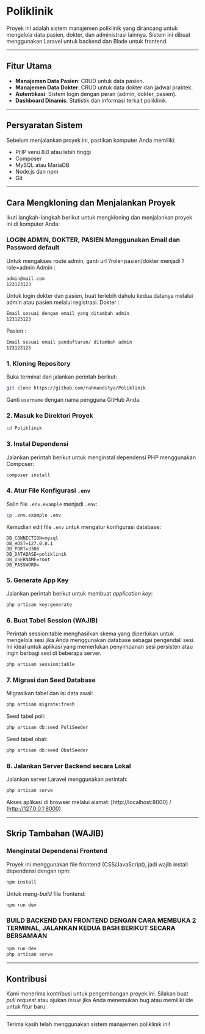 # Poliklinik 

Proyek ini adalah sistem manajemen poliklinik yang dirancang untuk mengelola data pasien, dokter, dan administrasi lainnya. Sistem ini dibuat menggunakan Laravel untuk backend dan Blade untuk frontend.

---

## Fitur Utama
- **Manajemen Data Pasien**: CRUD untuk data pasien.
- **Manajemen Data Dokter**: CRUD untuk data dokter dan jadwal praktek.
- **Autentikasi**: Sistem login dengan peran (admin, dokter, pasien).
- **Dashboard Dinamis**: Statistik dan informasi terkait poliklinik.

---

## Persyaratan Sistem
Sebelum menjalankan proyek ini, pastikan komputer Anda memiliki:
- PHP versi 8.0 atau lebih tinggi
- Composer
- MySQL atau MariaDB
- Node.js dan npm
- Git

---

## Cara Mengkloning dan Menjalankan Proyek

Ikuti langkah-langkah berikut untuk mengkloning dan menjalankan proyek ini di komputer Anda:

### LOGIN ADMIN, DOKTER, PASIEN Menggunakan Email dan Password default
Untuk mengakses route admin, ganti url ?role=pasien/dokter menjadi ?role=admin
Admin :
```bash
admin@mail.com
123123123
```
Untuk login dokter dan pasien, buat terlebih dahulu kedua datanya melalui admin atau pasien melalui registrasi.
Dokter :
```bash
Email sesuai dengan email yang ditambah admin
123123123
```
Pasien :
```bash
Email sesuai email pendaftaran/ ditambah admin
123123123
```

### 1. Kloning Repository
Buka terminal dan jalankan perintah berikut:
```bash
git clone https://github.com/rahmanditya/Poliklinik
```

Ganti `username` dengan nama pengguna GitHub Anda.

### 2. Masuk ke Direktori Proyek
```bash
cd Poliklinik
```

### 3. Instal Dependensi
Jalankan perintah berikut untuk menginstal dependensi PHP menggunakan Composer:
```bash
composer install
```

### 4. Atur File Konfigurasi `.env`
Salin file `.env.example` menjadi `.env`:
```bash
cp .env.example .env
```

Kemudian edit file `.env` untuk mengatur konfigurasi database:
```env
DB_CONNECTION=mysql
DB_HOST=127.0.0.1
DB_PORT=3306
DB_DATABASE=poliklinik
DB_USERNAME=root
DB_PASSWORD=
```

### 5. Generate App Key
Jalankan perintah berikut untuk membuat *application key*:
```bash
php artisan key:generate
```

### 6. Buat Tabel Session (WAJIB)
Perintah session:table menghasilkan skema yang diperlukan untuk mengelola sesi 
jika Anda menggunakan database sebagai pengendali sesi. 
Ini ideal untuk aplikasi yang memerlukan penyimpanan sesi persisten atau ingin berbagi sesi di beberapa server.
```bash
php artisan session:table
```

### 7. Migrasi dan Seed Database
Migrasikan tabel dan isi data awal:
```bash
php artisan migrate:fresh
```
Seed tabel poli:
```bash
php artisan db:seed PoliSeeder
```

Seed tabel obat:
```bash
php artisan db:seed ObatSeeder
```

### 8. Jalankan Server Backend secara Lokal
Jalankan server Laravel menggunakan perintah:
```bash
php artisan serve
```

Akses aplikasi di browser melalui alamat: [http://localhost:8000] / (http://127.0.0.1:8000)

---

## Skrip Tambahan (WAJIB)

### Menginstal Dependensi Frontend
Proyek ini menggunakan file frontend (CSS/JavaScript), jadi wajib install dependensi dengan npm:
```bash
npm install
```

Untuk meng-*build* file frontend:
```bash
npm run dev
```

### BUILD BACKEND DAN FRONTEND DENGAN CARA MEMBUKA 2 TERMINAL, JALANKAN KEDUA BASH BERIKUT SECARA BERSAMAAN

```bash
npm run dev
php artisan serve
```

---

## Kontribusi
Kami menerima kontribusi untuk pengembangan proyek ini. Silakan buat *pull request* atau ajukan *issue* jika Anda menemukan bug atau memiliki ide untuk fitur baru.

---


Terima kasih telah menggunakan sistem manajemen poliklinik ini!
